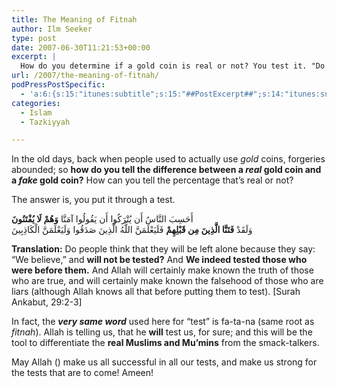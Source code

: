 ```yaml
---
title: The Meaning of Fitnah
author: Ilm Seeker
type: post
date: 2007-06-30T11:21:53+00:00
excerpt: |
  How do you determine if a gold coin is real or not? You test it. "Do people think they can say 'we believe', and they will not be tested?" Are YOU ready?
url: /2007/the-meaning-of-fitnah/
podPressPostSpecific:
  - 'a:6:{s:15:"itunes:subtitle";s:15:"##PostExcerpt##";s:14:"itunes:summary";s:15:"##PostExcerpt##";s:15:"itunes:keywords";s:17:"##WordPressCats##";s:13:"itunes:author";s:10:"##Global##";s:15:"itunes:explicit";s:2:"No";s:12:"itunes:block";s:2:"No";}'
categories:
  - Islam
  - Tazkiyyah

---
```

In the old days, back when people used to actually use _gold_ coins, forgeries abounded; so **how do you tell the difference between a _real_ gold coin and a _fake_ gold coin?** How can you tell the percentage that&#8217;s real or not?

The answer is, <span class="gem">you put it through a test</span>.

<div class="quran">
  أَحَسِبَ النَّاسُ أَن يُتْرَكُوا أَن يَقُولُوا آمَنَّا <strong>وَهُمْ لَا يُفْتَنُونَ</strong><br /> وَلَقَدْ <strong>فَتَنَّا الَّذِينَ مِن قَبْلِهِمْ</strong> فَلَيَعْلَمَنَّ اللَّهُ الَّذِينَ صَدَقُوا وَلَيَعْلَمَنَّ الْكَاذِبِينَ
</div>

**Translation:** Do people think that they will be left alone because they say: &#8220;We believe,&#8221; and **will not be tested?** And **We indeed tested those who were before them.** And Allah will certainly make known the truth of those who are true, and will certainly make known the falsehood of those who are liars (although Allah knows all that before putting them to test). [Surah Ankabut, 29:2-3] 

In fact, the **_very same word_** used here for &#8220;test&#8221; is fa-ta-na (same root as <dfn title="فِتْنَة">fitnah</dfn>). <span class="gem">Allah is telling us, that he <strong>will</strong> test us, for sure</span>; and this will be the tool to differentiate the **real Muslims and Mu&#8217;mins** from the smack-talkers.

May Allah () make us all successful in all our tests, and make us strong for the tests that are to come! Ameen!